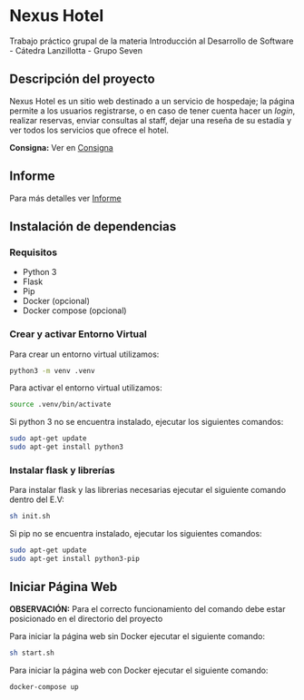 # Nexus Hotel

Trabajo práctico grupal de la materia Introducción al Desarrollo de Software - Cátedra Lanzillotta - Grupo Seven

## Descripción del proyecto
Nexus Hotel es un sitio web destinado a un servicio de hospedaje; la página permite a los usuarios registrarse, o en caso de tener cuenta hacer un _login_, realizar reservas, enviar consultas al staff, dejar una reseña de su estadía y ver todos los servicios que ofrece el hotel. 

**Consigna:** Ver en [Consigna](Consigna.pdf)

## Informe

Para más detalles ver [Informe](Informe.pdf)

## Instalación de dependencias

### Requisitos
- Python 3
- Flask
- Pip
- Docker (opcional)
- Docker compose (opcional)

### Crear y activar Entorno Virtual

Para crear un entorno virtual utilizamos:
```bash
python3 -m venv .venv
```
Para activar el entorno virtual utilizamos:
```bash
source .venv/bin/activate
```
Si python 3 no se encuentra instalado, ejecutar los siguientes comandos:
```bash
sudo apt-get update
sudo apt-get install python3
```

### Instalar flask y librerías

Para instalar flask y las librerias necesarias ejecutar el siguiente comando dentro del E.V:
```bash
sh init.sh
```
Si pip no se encuentra instalado, ejecutar los siguientes comandos:
```bash
sudo apt-get update
sudo apt-get install python3-pip
```

## Iniciar Página Web

**OBSERVACIÓN:** Para el correcto funcionamiento del comando debe estar posicionado en el directorio del proyecto

Para iniciar la  página web sin Docker ejecutar el siguiente comando:
```bash
sh start.sh
```

Para iniciar la página web con Docker ejecutar el siguiente comando:
```bash
docker-compose up
```

